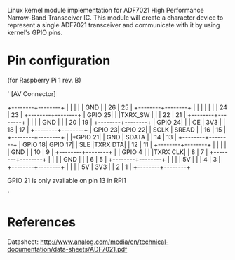 Linux kernel module implementation for ADF7021 High Performance Narrow-Band Transceiver IC.
This module will create a character device to represent a single ADF7021 transceiver and
communicate with it by using kernel's GPIO pins.


Pin configuration
=================

(for Raspberry Pi 1 rev. B)

`
[AV Connector]

+--------+--------+
|        |        |
|        |   GND  |
|   26   |   25   |
+--------+--------+
|        |        |
|        |        |
|   24   |   23   |
+--------+--------+
| GPIO 25|        |
|TXRX_SW |        |
|   22   |   21   |
+--------+--------+
|        |        |
|  GND   |        |
|   20   |   19   |
+--------+--------+
| GPIO 24|        |
|   CE   |  3V3   |
|   18   |   17   |
+--------+--------+
| GPIO 23| GPIO 22|
|  SCLK  | SREAD  |
|   16   |   15   |
+--------+--------+
|        |*GPIO 21|
|  GND   | SDATA  |
|   14   |   13   |
+--------+--------+
| GPIO 18| GPIO 17|
|  SLE   |TXRX DTA|
|   12   |   11   |
+--------+--------+
|        |        |
|        |  GND   |
|   10   |    9   |
+--------+--------+
|        | GPIO 4 |
|        |TXRX CLK|
|    8   |    7   |
+--------+--------+
|        |        |
|   GND  |        |
|    6   |    5   |
+--------+--------+
|        |        |
|   5V   |        |
|    4   |    3   |
+--------+--------+
|        |        |
|   5V   |   3V3  |
|    2   |    1   |
+--------+--------+

GPIO 21 is only available on pin 13 in RPI1

`

References
==========

Datasheet: http://www.analog.com/media/en/technical-documentation/data-sheets/ADF7021.pdf